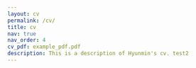 ```yaml
---
layout: cv
permalink: /cv/
title: cv
nav: true
nav_order: 4
cv_pdf: example_pdf.pdf
description: This is a description of Hyunmin's cv. test2
---
```


